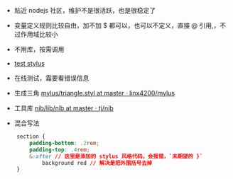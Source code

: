 * 贴近 nodejs 社区，维护不是很活跃，也是很稳定了
* 变量定义规则比较自由，加不加 $ 都可以，也可以不定义，直接 @ 引用,，不过作用域比较小
* 不用库，按需调用
* [test stylus](https://codepen.io/cyio/pen/WEWGGd)
* 在线测试，霜要看错误信息
* 生成三角 [mylus/triangle.styl at master · linx4200/mylus](https://github.com/linx4200/mylus/blob/master/helper/triangle.styl)
* 工具库 [nib/lib/nib at master · tj/nib](https://github.com/tj/nib/tree/master/lib/nib)

* 混合写法
```css
	section {
		padding-bottom: .2rem;
		padding-top: .4rem;
		&:after // 这里是添加的 stylus 风格代码，会报错，`未期望的 }`
			background red // 解决是把外围括号去掉
	}
```

